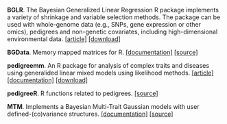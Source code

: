 **BGLR**. The Bayesian Generalized Linear Regression R package implements a variety of shrinkage and variable selection methods. The package can be used with whole-genome data (e.g., SNPs, gene expression or other omics), pedigrees and non-genetic covariates, including high-dimensional environmental data. [[article]](http://www.genetics.org/content/198/2/483.full.pdf+html) [[download]](https://CRAN.R-project.org/package=BGLR)

**BGData**. Memory mapped matrices for R. [[documentation]](https://github.com/QuantGen/BGData/wiki) [[source]](https://github.com/QuantGen/BGData/wiki)

**pedigreemm**. An R package for analysis of complex traits and diseases using generalided linear mixed models using likelihood methods. [[article]](http://www.ncbi.nlm.nih.gov/pubmed/19820058) [[documentation]](https://cran.r-project.org/web/packages/pedigreemm/pedigreemm.pdf) [[download]](https://cran.r-project.org/package=pedigreemm)

**pedigreeR**. R functions related to pedigrees. [[source]](https://github.com/Rpedigree/pedigreeR)

**MTM**. Implements a Bayesian Multi-Trait Gaussian models with user defined-(co)variance structures. [[documentation]](https://github.com/QuantGen/MTM/wiki) [[source]](https://github.com/QuantGen/MTM/wiki)

